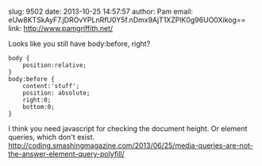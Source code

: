 slug:    9502
date:    2013-10-25 14:57:57
author:  Pam
email:   eUw8KTSkAyF7.jDROvYPLnRfU0Y5f.nDmx9AjT1XZPlK0g96UO0Xikog==
link:     http://www.pamgriffith.net/

Looks like you still have body:before, right?

    body {
        position:relative;
    }
    body:before {
        content:'stuff';
        position: absolute;
        right:0;
        bottom:0;
    }

I think you need javascript for checking the document height. Or element queries, which don't exist.
<a href="http://coding.smashingmagazine.com/2013/06/25/media-queries-are-not-the-answer-element-query-polyfill/">http://coding.smashingmagazine.com/2013/06/25/media-queries-are-not-the-answer-element-query-polyfill/</a>
